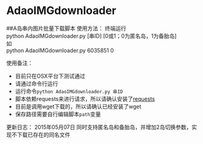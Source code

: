 # AdaoIMGdownloader
##A岛串内图片批量下载脚本
使用方法：
终端运行  
  python AdaoIMGdownloader.py [串ID] [0或1；0为匿名岛，1为备胎岛]  
如  
  python AdaoIMGdownloader.py 6035851 0

使用备注：

* 目前只在OSX平台下测试通过
* 请通过命令行运行
* 运行命令`python AdaoIMGdownloader.py 串ID`
* 脚本依赖requests来进行请求，所以请确认安装了[requests](http://docs.python-requests.org/en/latest/user/install/#install)
* 目前是调用wget下载的，所以请确认已经安装了wget
* 保存路径需要自行编辑脚本`path`变量


更新日志：
2015年05月07日 同时支持匿名岛和备胎岛，并增加2岛切换参数，实现不下载已存在的同名文件

